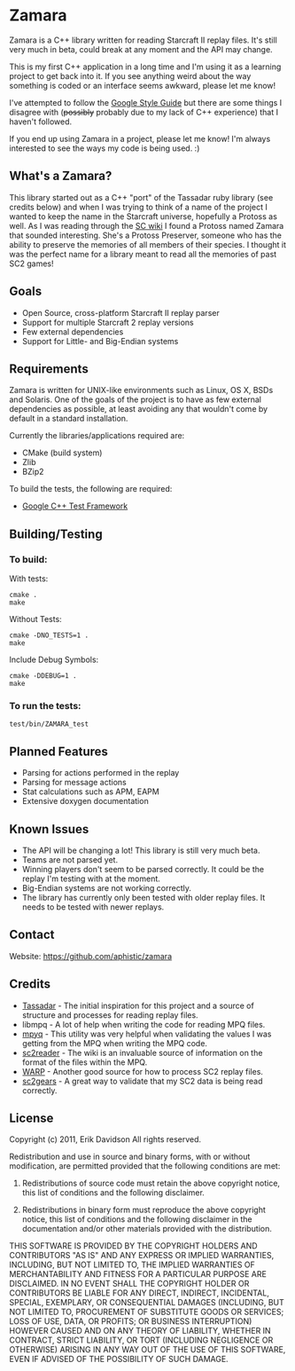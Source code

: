 Zamara
======

Zamara is a C++ library written for reading Starcraft II replay files.  It's still very much in beta, could break at any moment and the API may change.

This is my first C++ application in a long time and I'm using it as a learning project to get back into it.  If you see anything weird about the way something is coded or an interface seems awkward, please let me know!

I've attempted to follow the [Google Style Guide] but there are some things I disagree with (<s>possibly</s> probably due to my lack of C++ experience) that I haven't followed.

If you end up using Zamara in a project, please let me know!  I'm always interested to see the ways my code is being used. :)

What's a Zamara?
----------------

This library started out as a C++ "port" of the Tassadar ruby library (see credits below) and when I was trying to think of a name of the project I wanted to keep the name in the Starcraft universe, hopefully a Protoss as well.  As I was reading through the [SC wiki] I found a Protoss named Zamara that sounded interesting.  She's a Protoss Preserver, someone who has the ability to preserve the memories of all members of their species.  I thought it was the perfect name for a library meant to read all the memories of past SC2 games!

Goals
-----

* Open Source, cross-platform Starcraft II replay parser
* Support for multiple Starcraft 2 replay versions
* Few external dependencies
* Support for Little- and Big-Endian systems

Requirements
------------

Zamara is written for UNIX-like environments such as Linux, OS X, BSDs and Solaris.  One of the goals of the project is to have as few external dependencies as possible, at least avoiding any that wouldn't come by default in a standard installation.

Currently the libraries/applications required are:

* CMake (build system)
* Zlib
* BZip2

To build the tests, the following are required:

* [Google C++ Test Framework]

Building/Testing
----------------

### To build:

With tests:

    cmake .
    make

Without Tests:

    cmake -DNO_TESTS=1 .
    make

Include Debug Symbols:

    cmake -DDEBUG=1 .
    make

### To run the tests:

    test/bin/ZAMARA_test

Planned Features
----------------

* Parsing for actions performed in the replay
* Parsing for message actions
* Stat calculations such as APM, EAPM
* Extensive doxygen documentation

Known Issues
------------

* The API will be changing a lot! This library is still very much beta.
* Teams are not parsed yet.
* Winning players don't seem to be parsed correctly. It could be the replay I'm testing with at the moment.
* Big-Endian systems are not working correctly.
* The library has currently only been tested with older replay files.  It needs to be tested with newer replays.

Contact
-------

Website: https://github.com/aphistic/zamara

Credits
-------

* [Tassadar](https://github.com/agoragames/tassadar) -
The initial inspiration for this project and a source of structure and processes for reading replay files.
* libmpq -
A lot of help when writing the code for reading MPQ files.
* [mpyq](https://github.com/arkx/mpyq) -
This utility was very helpful when validating the values I was getting from the MPQ when writing the MPQ code.
* [sc2reader](https://github.com/GraylinKim/sc2reader) -
The wiki is an invaluable source of information on the format of the files within the MPQ.
* [WARP](http://trac.erichseifert.de/warp) -
Another good source for how to process SC2 replay files.
* [sc2gears](https://sites.google.com/site/sc2gears/) -
A great way to validate that my SC2 data is being read correctly.

[SC Wiki]: http://starcraft.wikia.com/
[Google Style Guide]: http://google-styleguide.googlecode.com/svn/trunk/cppguide.xml
[Google C++ Test Framework]: http://code.google.com/p/googletest/

License
-------

Copyright (c) 2011, Erik Davidson
All rights reserved.

Redistribution and use in source and binary forms, with or without modification, are permitted provided that the following conditions are met:

1. Redistributions of source code must retain the above copyright notice, this list of conditions and the following disclaimer.

2. Redistributions in binary form must reproduce the above copyright notice, this list of conditions and the following disclaimer in the documentation and/or other materials provided with the distribution.

THIS SOFTWARE IS PROVIDED BY THE COPYRIGHT HOLDERS AND CONTRIBUTORS "AS IS" AND ANY EXPRESS OR IMPLIED WARRANTIES, INCLUDING, BUT NOT LIMITED TO, THE IMPLIED WARRANTIES OF MERCHANTABILITY AND FITNESS FOR A PARTICULAR PURPOSE ARE DISCLAIMED. IN NO EVENT SHALL THE COPYRIGHT HOLDER OR CONTRIBUTORS BE LIABLE FOR ANY DIRECT, INDIRECT, INCIDENTAL, SPECIAL, EXEMPLARY, OR CONSEQUENTIAL DAMAGES (INCLUDING, BUT NOT LIMITED TO, PROCUREMENT OF SUBSTITUTE GOODS OR SERVICES; LOSS OF USE, DATA, OR PROFITS; OR BUSINESS INTERRUPTION) HOWEVER CAUSED AND ON ANY THEORY OF LIABILITY, WHETHER IN CONTRACT, STRICT LIABILITY, OR TORT (INCLUDING NEGLIGENCE OR OTHERWISE) ARISING IN ANY WAY OUT OF THE USE OF THIS SOFTWARE, EVEN IF ADVISED OF THE POSSIBILITY OF SUCH DAMAGE.
